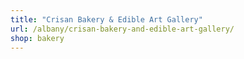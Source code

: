 ```yaml
---
title: "Crisan Bakery & Edible Art Gallery"
url: /albany/crisan-bakery-and-edible-art-gallery/
shop: bakery
---
```

